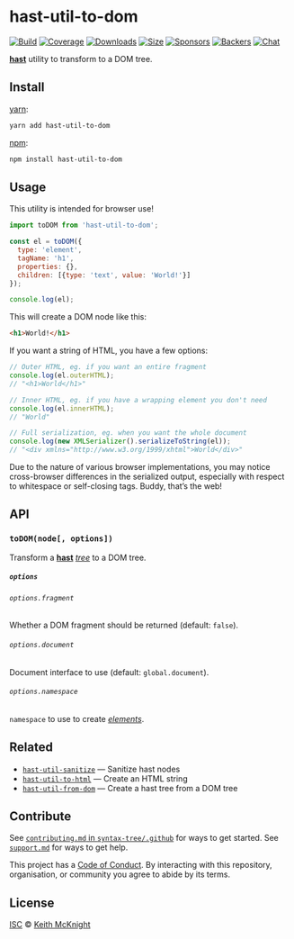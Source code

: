 # hast-util-to-dom

[![Build][build-badge]][build]
[![Coverage][coverage-badge]][coverage]
[![Downloads][downloads-badge]][downloads]
[![Size][size-badge]][size]
[![Sponsors][sponsors-badge]][collective]
[![Backers][backers-badge]][collective]
[![Chat][chat-badge]][chat]

[**hast**][hast] utility to transform to a DOM tree.

## Install

[yarn][]:

```sh
yarn add hast-util-to-dom
```

[npm][]:

```sh
npm install hast-util-to-dom
```

## Usage

This utility is intended for browser use!

```js
import toDOM from 'hast-util-to-dom';

const el = toDOM({
  type: 'element',
  tagName: 'h1',
  properties: {},
  children: [{type: 'text', value: 'World!'}]
});

console.log(el);
```

This will create a DOM node like this:

```html
<h1>World!</h1>
```

If you want a string of HTML, you have a few options:

```js
// Outer HTML, eg. if you want an entire fragment
console.log(el.outerHTML);
// "<h1>World</h1>"

// Inner HTML, eg. if you have a wrapping element you don't need
console.log(el.innerHTML);
// "World"

// Full serialization, eg. when you want the whole document
console.log(new XMLSerializer().serializeToString(el));
// "<div xmlns="http://www.w3.org/1999/xhtml">World</div>"
```

Due to the nature of various browser implementations, you may notice
cross-browser differences in the serialized output, especially with respect to
whitespace or self-closing tags.
Buddy, that’s the web!

## API

### `toDOM(node[, options])`

Transform a [**hast**][hast] [*tree*][tree] to a DOM tree.

##### `options`

###### `options.fragment`

Whether a DOM fragment should be returned (default: `false`).

###### `options.document`

Document interface to use (default: `global.document`).

###### `options.namespace`

`namespace` to use to create [*elements*][element].

## Related

*   [`hast-util-sanitize`](https://github.com/syntax-tree/hast-util-sanitize)
    — Sanitize hast nodes
*   [`hast-util-to-html`](https://github.com/syntax-tree/hast-util-to-html)
    — Create an HTML string
*   [`hast-util-from-dom`](https://github.com/syntax-tree/hast-util-from-dom)
    — Create a hast tree from a DOM tree

## Contribute

See [`contributing.md` in `syntax-tree/.github`][contributing] for ways to get
started.
See [`support.md`][support] for ways to get help.

This project has a [Code of Conduct][coc].
By interacting with this repository, organisation, or community you agree to
abide by its terms.

## License

[ISC][license] © [Keith McKnight][author]

<!-- Definitions -->

[build-badge]: https://img.shields.io/travis/syntax-tree/hast-util-to-dom.svg

[build]: https://travis-ci.org/syntax-tree/hast-util-to-dom

[coverage-badge]: https://img.shields.io/codecov/c/github/syntax-tree/hast-util-to-dom.svg

[coverage]: https://codecov.io/github/syntax-tree/hast-util-to-dom

[downloads-badge]: https://img.shields.io/npm/dm/hast-util-to-dom.svg

[downloads]: https://www.npmjs.com/package/hast-util-to-dom

[size-badge]: https://img.shields.io/bundlephobia/minzip/hast-util-to-dom.svg

[size]: https://bundlephobia.com/result?p=hast-util-to-dom

[sponsors-badge]: https://opencollective.com/unified/sponsors/badge.svg

[backers-badge]: https://opencollective.com/unified/backers/badge.svg

[collective]: https://opencollective.com/unified

[chat-badge]: https://img.shields.io/badge/join%20the%20community-on%20spectrum-7b16ff.svg

[chat]: https://spectrum.chat/unified/syntax-tree

[yarn]: https://yarnpkg.com/lang/en/docs/install

[npm]: https://docs.npmjs.com/cli/install

[license]: license

[author]: https://keith.mcknig.ht

[contributing]: https://github.com/syntax-tree/.github/blob/master/contributing.md

[support]: https://github.com/syntax-tree/.github/blob/master/support.md

[coc]: https://github.com/syntax-tree/.github/blob/master/code-of-conduct.md

[hast]: https://github.com/syntax-tree/hast

[element]: https://github.com/syntax-tree/hast#element

[tree]: https://github.com/syntax-tree/unist#tree
